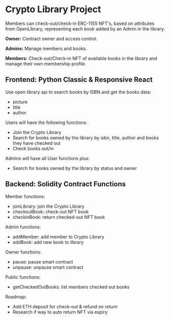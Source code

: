 # Crypto Library Project

Members can check-out/check-in ERC-1155 NFT's, based on attributes from OpenLibrary, representing each book added by an Admin in the library.

**Owner:** Contract owner and access control.

**Admins:** Manage members and books.

**Members:** Check-out/Check-in NFT of available books in the library and manage their own membership profile.

## Frontend: Python Classic & Responsive React

Use open library api to search books by ISBN and get the books data:

* picture
* title
* author

Users will have the following functions:

* Join the Crypto Library
* Search for books owned by the library by isbn, title, author and books they have checked out
* Check books out/in

Admins will have all User functions plus:

* Search for books owned by the library by status and owner

## Backend: Solidity Contract Functions

Member functions:

* joinLibrary: join the Crypto Library
* checkoutBook: check-out NFT book
* checkinBook: return checked-out NFT book

Admin functions:

* addMember: add member to Crypto Library
* addBook: add new book to library

Owner functions:

* pause: pause smart contract
* unpause: unpause smart contract

Public functions:

* getCheckedOutBooks: list members checked out books

Roadmap:

* Add ETH deposit for check-out & refund on return
* Research if way to auto return NFT via expiry
